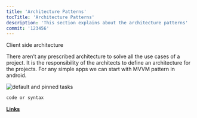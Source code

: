 ```yaml
---
title: 'Architecture Patterns'
tocTitle: 'Architecture Patterns'
description: 'This section explains about the architecture patterns'
commit: '123456'
---
```


Client side architecture

There aren’t any prescribed architecture to solve all the use cases of a project. It is the responsibility of the architects to define an architecture for the projects. For any simple apps we can start with MVVM pattern in android.

<!-- ## Sub Heading

✍️Coming soon: Please watch this space for more updates from our team. Thanks for the patience! -->

![default and pinned tasks](/placeholders/banner.png)

```javascript
code or syntax
```

<div class="aside">
<a href=""><b>Links</b></a>
</div>
